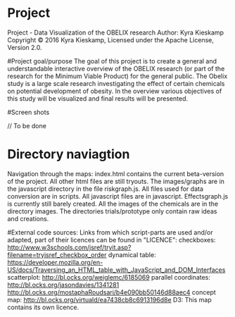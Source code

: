 # Project
Project - Data Visualization of the OBELIX research
Author: Kyra Kieskamp
Copyright © 2016 Kyra Kieskamp, Licensed under the Apache License, Version 2.0.



#Project goal/purpose
The goal of this project is to create a general and understandable interactive overview of the OBELIX research (or part of the research for the Minimum Viable Product) for the general public. The Obelix study is a large scale research investigating the effect of certain chemicals on potential development of obesity. In the overview various objectives of this study will be visualized and final results will be presented. 


#Screen shots


// To be done

# Directory naviagtion
Navigation through the maps: index.html contains the current beta-version of the project. All other html files are still tryouts. The images/graphs are in the javascript directory in the file riskgraph.js. All files used for data conversion are in scripts. All javascript files are in javascript. Effectsgraph.js is currently still barely created. All the images of the chemicals are in the directory images. The directories trials/prototype only contain raw ideas and creations. 

#External code sources:
Links from which script-parts are used and/or adapted, part of their licences can be found in "LICENCE":
checkboxes: http://www.w3schools.com/jsref/tryit.asp?filename=tryjsref_checkbox_order
dynamical table: https://developer.mozilla.org/en-US/docs/Traversing_an_HTML_table_with_JavaScript_and_DOM_Interfaces
scatterplot: http://bl.ocks.org/weiglemc/6185069
parallel coordinates: http://bl.ocks.org/jasondavies/1341281
http://bl.ocks.org/mostaphaRoudsari/b4e090bb50146d88aec4
concept map: http://bl.ocks.org/virtuald/ea7438cb8c6913196d8e
D3: This map contains its own licence. 